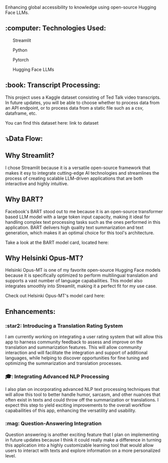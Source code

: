 Enhancing global accessibility to knowledge using open-source Hugging Face LLMs.

<h2>:computer: Technologies Used:</h2>
<ul>Streamlit</ul>
<ul>Python</ul>
<ul>Pytorch</ul>
<ul>Hugging Face LLMs</ul>

<h2>:book: Transcript Processing:</h2>
This project uses a Kaggle dataset consisting of Ted Talk video transcripts. In future updates, you will be able to choose whether to process data from an API endpoint, or to process data from a static file such as a csv, dataframe, etc. 

You can find this dataset here: link to dataset

<h2>⤵️Data Flow:</h2>

<h2>Why Streamlit?</h2>
I chose Streamlit because it is a versatile open-source framework that makes it esy to integrate cutting-edge AI technologies and streamlines the process of creating scalable LLM-driven applications that are both interactive and highly intuitive.

<h2>Why BART?</h2>
Facebook's BART stood out to me because it is an open-source transformer based LLM model with a large token input capacity, making it ideal for handling complex text processing tasks such as the ones performed in this application. BART delivers high quality text summarization and text generation, which makes it an optimal choice for this tool's architecture. 

Take a look at the BART model card, located here: 

<h2>Why Helsinki Opus-MT?</h2>
Helsinki Opus-MT is one of my favorite open-source Hugging Face models because it is specifically optimized to perform multilingual translation and supports a vast number of language capabailities. This model also integrates smoothly into Streamlit, making it a perfect fit for my use case. 

Check out Helsinki Opus-MT's model card here:

<h2>Enhancements:</h2>

<h3>:star2: Introducing a Translation Rating System</h3>
I am currently working on integrating a user rating system that will allow this app to harness community feedback to assess and improve on the translation and summarization features. This will allow community interaction and will facilitate the integration and support of additional languages, while helping to discover opportunities for fine tuning and optimizing the summarization and translation processes. 

<h3>🎓: Integrating Advanced NLP Processing</h3>
I also plan on incorporating advanced NLP text processing techniques that will allow this tool to better handle humor, sarcasm, and other nuances that often exist in texts and could throw off the summarization or translations. I expect this step to yield exciting improvements to the overall workflow capabailities of this app, enhancing the versatility and usability. 

<h3>:mag: Question-Answering Integration</h3>
Question answering is another exciting feature that I plan on implementing in future updates because I think it could really make a difference in turning this application into a highly customizable learning tool that would allow users to interact with texts and explore information on a more personalized level. 

